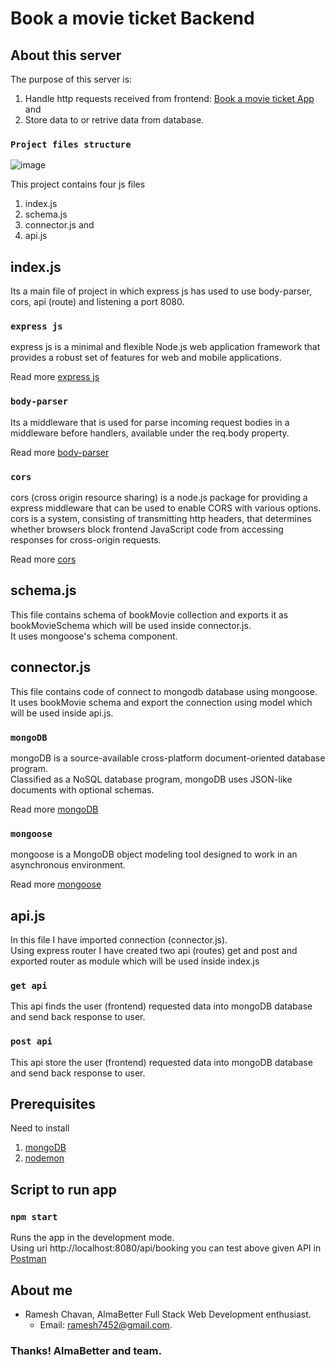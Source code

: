 # Book a movie ticket Backend

## About this server

The purpose of this server is:
1. Handle http requests received from frontend: [Book a movie ticket App](https://github.com/rameshgchavan/book-a-movie-ticket-frontend/tree/main) and 
2. Store data to or retrive data from database.

### `Project files structure`
![image](https://github.com/rameshgchavan/book-a-movie-ticket-backend/assets/109573381/d92f4e1a-bda0-4c06-b48b-cc2e004de9ba)

This project contains four js files 
1. index.js
2. schema.js
3. connector.js and
4. api.js

## index.js
Its a main file of project in which express js has used to use body-parser, cors, api (route) and listening a port 8080.

 ### `express js`
  express js is a minimal and flexible Node.js web application framework that provides a robust set of features for web and mobile applications.
  
 Read more [express js](https://expressjs.com/)

 ### `body-parser`
Its a middleware that is used for parse incoming request bodies in a middleware before handlers, available under the req.body property.

Read more [body-parser](https://www.npmjs.com/package/body-parser)

 ### `cors`
cors (cross origin resource sharing) is a node.js package for providing a express middleware that can be used to enable CORS with various options.\
cors is a system, consisting of transmitting http headers, that determines whether browsers block frontend JavaScript code from accessing responses 
for cross-origin requests.

 Read more [cors](https://www.npmjs.com/package/cors)

 ## schema.js
This file contains schema of bookMovie collection and exports it as bookMovieSchema which will be used inside connector.js.\
It uses mongoose's schema component.

## connector.js
This file contains code of connect to mongodb database using mongoose.\
It uses bookMovie schema and export the connection using model which will be used inside api.js.

### `mongoDB`
mongoDB is a source-available cross-platform document-oriented database program.\
Classified as a NoSQL database program, mongoDB uses JSON-like documents with optional schemas.

Read more [mongoDB](https://www.mongodb.com/)

### `mongoose`
mongoose is a MongoDB object modeling tool designed to work in an asynchronous environment.

Read more [mongoose](https://www.npmjs.com/package/mongoose)

## api.js
In this file I have imported connection (connector.js).\
Using express router I have created two api (routes) get and post and exported router as module which will be used inside index.js
### `get api`
This api finds the user (frontend) requested data into mongoDB database and send back response to user.
### `post api`
This api store the user (frontend) requested data into mongoDB database and send back response to user.

## Prerequisites
Need to install 
1. [mongoDB](https://www.mongodb.com/try/download/shell)
2. [nodemon](https://www.npmjs.com/package/nodemon)

## Script to run app
### `npm start`
Runs the app in the development mode.\
Using uri http://localhost:8080/api/booking you can test above given API in [Postman](https://www.postman.com/downloads/) 

## About me
- Ramesh Chavan, AlmaBetter Full Stack Web Development enthusiast.
    - Email: ramesh7452@gmail.com.

### Thanks! AlmaBetter and team.
